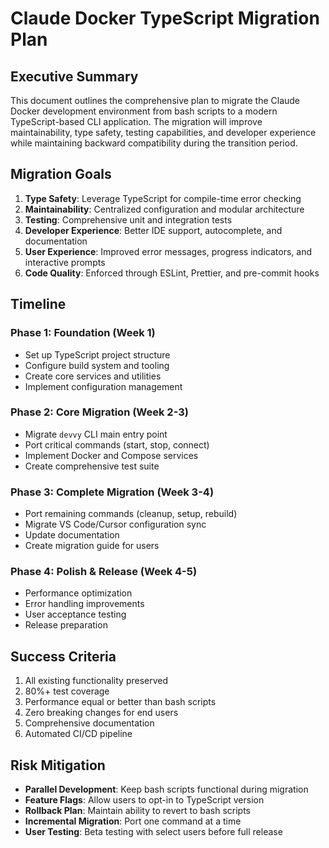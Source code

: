 # Claude Docker TypeScript Migration Plan

## Executive Summary

This document outlines the comprehensive plan to migrate the Claude Docker development environment from bash scripts to a modern TypeScript-based CLI application. The migration will improve maintainability, type safety, testing capabilities, and developer experience while maintaining backward compatibility during the transition period.

## Migration Goals

1. **Type Safety**: Leverage TypeScript for compile-time error checking
2. **Maintainability**: Centralized configuration and modular architecture
3. **Testing**: Comprehensive unit and integration tests
4. **Developer Experience**: Better IDE support, autocomplete, and documentation
5. **User Experience**: Improved error messages, progress indicators, and interactive prompts
6. **Code Quality**: Enforced through ESLint, Prettier, and pre-commit hooks

## Timeline

### Phase 1: Foundation (Week 1)
- Set up TypeScript project structure
- Configure build system and tooling
- Create core services and utilities
- Implement configuration management

### Phase 2: Core Migration (Week 2-3)
- Migrate `devvy` CLI main entry point
- Port critical commands (start, stop, connect)
- Implement Docker and Compose services
- Create comprehensive test suite

### Phase 3: Complete Migration (Week 3-4)
- Port remaining commands (cleanup, setup, rebuild)
- Migrate VS Code/Cursor configuration sync
- Update documentation
- Create migration guide for users

### Phase 4: Polish & Release (Week 4-5)
- Performance optimization
- Error handling improvements
- User acceptance testing
- Release preparation

## Success Criteria

1. All existing functionality preserved
2. 80%+ test coverage
3. Performance equal or better than bash scripts
4. Zero breaking changes for end users
5. Comprehensive documentation
6. Automated CI/CD pipeline

## Risk Mitigation

- **Parallel Development**: Keep bash scripts functional during migration
- **Feature Flags**: Allow users to opt-in to TypeScript version
- **Rollback Plan**: Maintain ability to revert to bash scripts
- **Incremental Migration**: Port one command at a time
- **User Testing**: Beta testing with select users before full release
